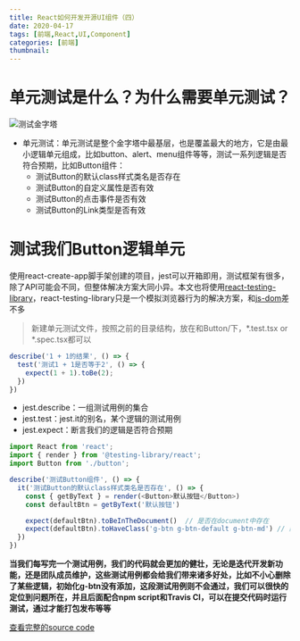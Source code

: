 ```yaml
---
title: React如何开发开源UI组件（四）
date: 2020-04-17
tags: [前端,React,UI,Component]
categories: [前端]
thumbnail:
---
```


# 单元测试是什么？为什么需要单元测试？
![测试金字塔](https://cdn.compelcode.com/image/fe/front-end%20test%20pyramid.png)
- 单元测试：单元测试是整个金字塔中最基层，也是覆盖最大的地方，它是由最小逻辑单元组成，比如button、alert、menu组件等等，测试一系列逻辑是否符合预期，比如Button组件：
  - 测试Button的默认class样式类名是否存在
  - 测试Button的自定义属性是否有效
  - 测试Button的点击事件是否有效
  - 测试Button的Link类型是否有效

# 测试我们Button逻辑单元
使用react-create-app脚手架创建的项目，jest可以开箱即用，测试框架有很多，除了API可能会不同，但整体解决方案大同小异。本文也将使用[react-testing-library](https://github.com/testing-library/react-testing-library)，react-testing-library只是一个模拟浏览器行为的解决方案，和[js-dom](https://jestjs.io/docs/en/tutorial-react)差不多

> 新建单元测试文件，按照之前的目录结构，放在和Button/下，\*.test.tsx or \*.spec.tsx都可以

```ts
describe('1 + 1的结果', () => {
  test('测试1 + 1是否等于2', () => {
    expect(1 + 1).toBe(2);
  })
})
```
- jest.describe：一组测试用例的集合
- jest.test：jest.it的别名，某个逻辑的测试用例
- jest.expect：断言我们的逻辑是否符合预期

```ts
import React from 'react';
import { render } from '@testing-library/react';
import Button from './button';

describe('测试Button组件', () => {
  it('测试Button的默认class样式类名是否存在', () => {
    const { getByText } = render(<Button>默认按钮</Button>)
    const defaultBtn = getByText('默认按钮')

    expect(defaultBtn).toBeInTheDocument()  // 是否在document中存在
    expect(defaultBtn).toHaveClass('g-btn g-btn-default g-btn-md') // 默认的class是否存在
  })
})
```

**当我们每写完一个测试用例，我们的代码就会更加的健壮，无论是迭代开发新功能，还是团队成员维护，这些测试用例都会给我们带来诸多好处，比如不小心删除了某些逻辑，初始化g-btn没有添加，这段测试用例则不会通过，我们可以很快的定位到问题所在，并且后面配合npm script和Travis CI，可以在提交代码时运行测试，通过才能打包发布等等**

[查看完整的source code](https://github.com/ZAnsder/UIReact/blob/master/src/components/Button/button.test.tsx)
